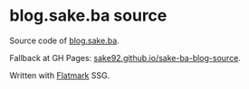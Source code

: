 
# blog.sake.ba source

Source code of [blog.sake.ba](https://blog.sake.ba/).

Fallback at GH Pages: [sake92.github.io/sake-ba-blog-source](https://sake92.github.io/sake-ba-blog-source/).

Written with [Flatmark](https://github.com/sake92/flatmark) SSG.


